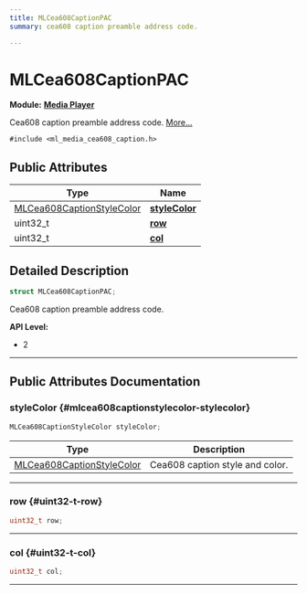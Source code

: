 ```yaml
---
title: MLCea608CaptionPAC
summary: cea608 caption preamble address code. 

---
```


# MLCea608CaptionPAC

**Module:** **[Media Player](/api-ref/api/Modules/group___media_player/group___media_player.md)**



Cea608 caption preamble address code.  [More...](#detailed-description)


`#include <ml_media_cea608_caption.h>`

## Public Attributes

| Type           | Name           |
| -------------- | -------------- |
| [MLCea608CaptionStyleColor](/api-ref/api/Modules/group___media_player/struct_m_l_cea608_caption_style_color.md) | **[styleColor](/api-ref/api/Modules/group___media_player/struct_m_l_cea608_caption_p_a_c.md#mlcea608captionstylecolor-stylecolor)**  |
| uint32_t | **[row](/api-ref/api/Modules/group___media_player/struct_m_l_cea608_caption_p_a_c.md#uint32-t-row)**  |
| uint32_t | **[col](/api-ref/api/Modules/group___media_player/struct_m_l_cea608_caption_p_a_c.md#uint32-t-col)**  |

## Detailed Description

```cpp
struct MLCea608CaptionPAC;
```

Cea608 caption preamble address code. 




**API Level:**
  * 2




-----------
## Public Attributes Documentation

### styleColor {#mlcea608captionstylecolor-stylecolor}

```cpp
MLCea608CaptionStyleColor styleColor;
```



| Type | Description |
|--|--|
| [MLCea608CaptionStyleColor](/api-ref/api/Modules/group___media_player/struct_m_l_cea608_caption_style_color.md) | Cea608 caption style and color.  |






-----------

### row {#uint32-t-row}

```cpp
uint32_t row;
```






-----------

### col {#uint32-t-col}

```cpp
uint32_t col;
```






-----------

